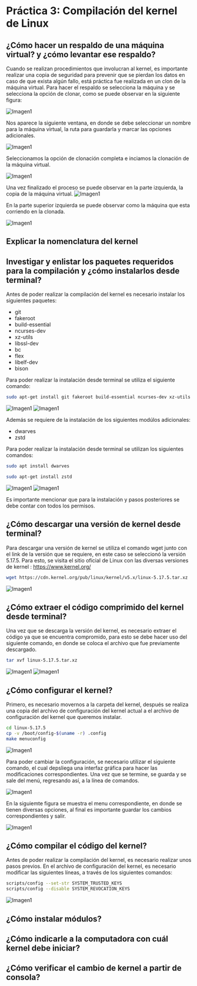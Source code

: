 # Práctica 3: Compilación del kernel de Linux

##  ¿Cómo hacer un respaldo de una máquina virtual? y ¿cómo levantar ese respaldo?
Cuando se realizan procedimientos que involucran al kernel, es importante realizar una copia de seguridad para prevenir que se pierdan los datos en caso de que exista algún fallo, está práctica fue realizada en un clon de la máquina virtual. Para hacer el respaldo se selecciona la máquina y se selecciona la opción de clonar, como se puede observar en la siguiente figura:

![Imagen1](PIC1.PNG)

Nos aparece la siguiente ventana, en donde se debe seleccionar un nombre para la máquina virtual, la ruta para guardarla y marcar las opciones adicionales. 

![Imagen1](PIC2.png)

Seleccionamos la opción de clonación completa e inciamos la clonación de la máquina virtual. 

![Imagen1](image2.png)

Una vez finalizado el proceso se puede observar en la parte izquierda, la copia de la máquina virtual.
![Imagen1](PIC3.PNG)

En la parte superior izquierda se puede observar como la máquina que esta corriendo en la clonada.

![Imagen1](PIC4.PNG)

##  Explicar la nomenclatura del kernel

##  Investigar y enlistar los paquetes requeridos para la compilación y ¿cómo instalarlos desde terminal?

Antes de poder realizar la compilación del kernel es necesario instalar los siguientes paquetes:

* git
* fakeroot
* build-essential
* ncurses-dev
* xz-utils
* libssl-dev
* bc
* flex
* libelf-dev
* bison

Para poder realizar la instalación desde terminal se utiliza el siguiente comando:
```bash
sudo apt-get install git fakeroot build-essential ncurses-dev xz-utils libssl-dev bc flex libelf-dev bison
```
![Imagen1](PIC5.PNG)
![Imagen1](PIC6.PNG)

Además se requiere de la instalación de los siguientes modúlos adicionales:
* dwarves
* zstd

Para poder realizar la instalación desde terminal se utilizan los siguientes comandos:
```bash
sudo apt install dwarves
```
```bash
sudo apt-get install zstd
```
![Imagen1](PIC7.PNG)
![Imagen1](PIC8.PNG)

Es importante mencionar que para la instalación y pasos posteriores se debe contar con todos los permisos. 

##  ¿Cómo descargar una versión de kernel desde terminal?

Para descargar una versión de kernel se utiliza el comando wget junto con el link de la versión que se requiere, en este caso se seleccionó la versión  5.17.5. Para esto, se visita el sitio oficial de Linux con las diversas versiones de kernel : https://www.kernel.org/

```bash
wget https://cdn.kernel.org/pub/linux/kernel/v5.x/linux-5.17.5.tar.xz
```
![Imagen1](PIC9.PNG)

##  ¿Cómo extraer el código comprimido del kernel desde terminal?
Una vez que se descarga la versión del kernel, es necesario extraer el código ya que se encuentra compromido, para esto se debe hacer uso del siguiente comando, en donde se coloca el archivo que fue previamente descargado. 
```bash
tar xvf linux-5.17.5.tar.xz
```
![Imagen1](PIC10.PNG)
![Imagen1](PIC11.PNG)

##  ¿Cómo configurar el kernel?
Primero, es necesario movernos a la carpeta del kernel, después se realiza una copia del archivo de configuración del kernel actual a el archivo de configuración del kernel que queremos instalar.
```bash
cd linux-5.17.5
cp -v /boot/config-$(uname -r) .config
make menuconfig
```
![Imagen1](PIC12.PNG)

Para poder cambiar la configuración, se necesario utilizar el siguiente comando, el cual depsliega una interfaz gráfica para hacer las modificaciones correspondientes. Una vez que se termine, se guarda y se sale del menú, regresando así, a la línea de comandos. 

![Imagen1](PIC13.PNG)

En la siguiemte figura se muestra el menu correspondiente, en donde se tienen diversas opciones, al final es importante guardar los cambios correspondientes y salir. 

![Imagen1](PIC14.PNG)

##  ¿Cómo compilar el código del kernel?
Antes de poder realizar la compilación del kernel, es necesario realizar unos pasos previos. En el archivo de configuración del kernel, es necesario modificar las siguientes líneas, a través de los siguientes comandos:

```bash
scripts/config --set-str SYSTEM_TRUSTED_KEYS
scripts/config --disable SYSTEM_REVOCATION_KEYS
```
![Imagen1](PIC15.PNG)

##  ¿Cómo instalar módulos?

##  ¿Cómo indicarle a la computadora con cuál kernel debe iniciar?

##  ¿Cómo verificar el cambio de kernel a partir de consola?




